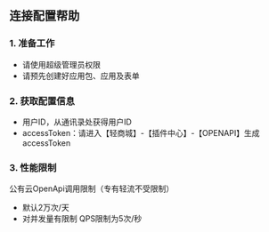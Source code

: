 ## **连接配置帮助**

### **1. 准备工作**
   - 请使用超级管理员权限
   - 请预先创建好应用包、应用及表单
### **2. 获取配置信息**
   - 用户ID，从通讯录处获得用户ID
   - accessToken：请进入【轻商城】-【插件中心】-【OPENAPI】生成accessToken
### **3. 性能限制**
   公有云OpenApi调用限制（专有轻流不受限制）
   - 默认2万次/天
   - 对并发量有限制  QPS限制为5次/秒
